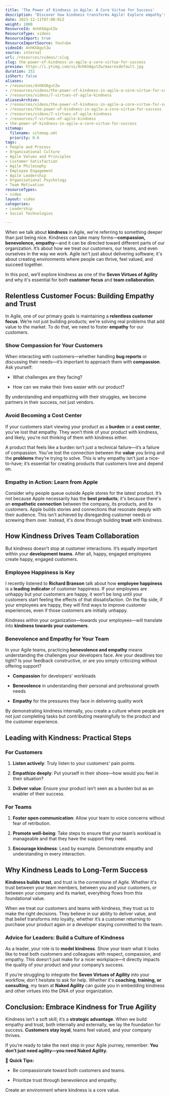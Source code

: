 ```yaml
---
title: 'The Power of Kindness in Agile: A Core Virtue for Success'
description: "Discover how kindness transforms Agile! Explore empathy's role in boosting customer satisfaction and employee engagement for organisational success. \U0001F31F"
date: 2023-12-11T07:00:01Z
weight: 1000
ResourceId: 4nhKXAgutZw
ResourceType: videos
ResourceImport: true
ResourceImportSource: Youtube
videoId: 4nhKXAgutZw
source: internal
url: /resources/videos/:slug
slug: the-power-of-kindness-in-agile-a-core-virtue-for-success
preview: https://i.ytimg.com/vi/4nhKXAgutZw/maxresdefault.jpg
duration: 252
isShort: false
aliases:
- /resources/4nhKXAgutZw
- /resources/videos/the-power-of-kindness-in-agile-a-core-virtue-for-success
- /resources/videos/7-virtues-of-agile-kindness
aliasesArchive:
- /resources/videos/the-power-of-kindness-in-agile-a-core-virtue-for-success
- /resources/the-power-of-kindness-in-agile-a-core-virtue-for-success
- /resources/videos/7-virtues-of-agile-kindness
- /resources/7-virtues-of-agile-kindness
- the-power-of-kindness-in-agile-a-core-virtue-for-success
sitemap:
  filename: sitemap.xml
  priority: 0.6
tags:
- People and Process
- Organisational Culture
- Agile Values and Principles
- Customer Satisfaction
- Agile Philosophy
- Employee Engagement
- Agile Leadership
- Organisational Psychology
- Team Motivation
resourceTypes:
- video
layout: video
categories:
- Leadership
- Social Technologies

---
```

When we talk about **kindness** in Agile, we're referring to something deeper than just being nice. Kindness can take many forms—**compassion, benevolence, empathy**—and it can be directed toward different parts of our organization. It’s about how we treat our customers, our teams, and even ourselves in the way we work. Agile isn't just about delivering software; it's about creating environments where people can thrive, feel valued, and succeed together.

In this post, we’ll explore kindness as one of the **Seven Virtues of Agility** and why it's essential for both **customer focus** and **team collaboration**.

## **Relentless Customer Focus: Building Empathy and Trust**

In Agile, one of our primary goals is maintaining a **relentless customer focus**. We’re not just building products; we’re solving real problems that add value to the market. To do that, we need to foster **empathy** for our customers.

### **Show Compassion for Your Customers**

When interacting with customers—whether handling **bug reports** or discussing their needs—it’s important to approach them with **compassion**. Ask yourself:

- What challenges are they facing?

- How can we make their lives easier with our product?

By understanding and empathizing with their struggles, we become partners in their success, not just vendors.

### **Avoid Becoming a Cost Center**

If your customers start viewing your product as a **burden** or a **cost center**, you’ve lost that empathy. They won’t think of your product with kindness, and likely, you’re not thinking of them with kindness either.

A product that feels like a burden isn’t just a technical failure—it’s a failure of compassion. You’ve lost the connection between the **value** you bring and the **problems** they’re trying to solve. This is why empathy isn’t just a nice-to-have; it’s essential for creating products that customers love and depend on.

### **Empathy in Action: Learn from Apple**

Consider why people queue outside Apple stores for the latest product. It’s not because Apple necessarily has the **best products**; it's because there's an **empathetic connection** between the company, its products, and its customers. Apple builds stories and connections that resonate deeply with their audience. This isn't achieved by disregarding customer needs or screwing them over. Instead, it's done through building **trust** with kindness.

## **How Kindness Drives Team Collaboration**

But kindness doesn’t stop at customer interactions. It’s equally important within your **development teams**. After all, happy, engaged employees create happy, engaged customers.

### **Employee Happiness is Key**

I recently listened to **Richard Branson** talk about how **employee happiness** is a **leading indicator** of customer happiness. If your employees are unhappy but your customers are happy, it won’t be long until your customers start feeling the effects of that dissatisfaction. On the flip side, if your employees are happy, they will find ways to improve customer experiences, even if those customers are initially unhappy.

Kindness within your organization—towards your employees—will translate into **kindness towards your customers**.

### **Benevolence and Empathy for Your Team**

In your Agile teams, practicing **benevolence and empathy** means understanding the challenges your developers face. Are your deadlines too tight? Is your feedback constructive, or are you simply criticizing without offering support?

- **Compassion** for developers' workloads

- **Benevolence** in understanding their personal and professional growth needs

- **Empathy** for the pressures they face in delivering quality work

By demonstrating kindness internally, you create a culture where people are not just completing tasks but contributing meaningfully to the product and the customer experience.

## **Leading with Kindness: Practical Steps**

### **For Customers**

1. **Listen actively**: Truly listen to your customers' pain points.

3. **Empathize deeply**: Put yourself in their shoes—how would you feel in their situation?

5. **Deliver value**: Ensure your product isn’t seen as a burden but as an enabler of their success.

### **For Teams**

1. **Foster open communication**: Allow your team to voice concerns without fear of retribution.

3. **Promote well-being**: Take steps to ensure that your team’s workload is manageable and that they have the support they need.

5. **Encourage kindness**: Lead by example. Demonstrate empathy and understanding in every interaction.

## **Why Kindness Leads to Long-Term Success**

**Kindness builds trust**, and trust is the cornerstone of Agile. Whether it's trust between your team members, between you and your customers, or between your company and its market, everything flows from this foundational value.

When we treat our customers and teams with kindness, they trust us to make the right decisions. They believe in our ability to deliver value, and that belief transforms into loyalty, whether it’s a customer returning to purchase your product again or a developer staying committed to the team.

### **Advice for Leaders: Build a Culture of Kindness**

As a leader, your role is to **model kindness**. Show your team what it looks like to treat both customers and colleagues with respect, compassion, and empathy. This doesn’t just make for a nicer workplace—it directly impacts the quality of your product and your company’s success.

If you’re struggling to integrate the **Seven Virtues of Agility** into your workflow, don’t hesitate to ask for help. Whether it's **coaching, training, or consulting**, my team at **Naked Agility** can guide you in embedding kindness and other virtues into the DNA of your organization.

## **Conclusion: Embrace Kindness for True Agility**

Kindness isn’t a soft skill; it’s a **strategic advantage**. When we build empathy and trust, both internally and externally, we lay the foundation for success. **Customers stay loyal**, teams feel valued, and your company thrives.

If you’re ready to take the next step in your Agile journey, remember: **You don’t just need agility—you need Naked Agility.**

🚀 **Quick Tips:**

- Be compassionate toward both customers and teams.

- Prioritize trust through benevolence and empathy.

Create an environment where kindness is a core value.
